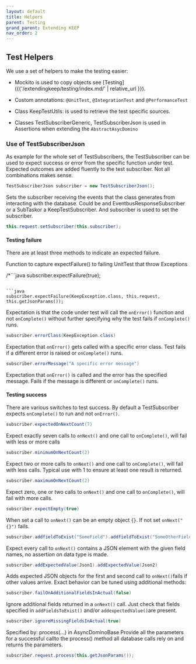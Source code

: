 ```yaml
---
layout: default
title: Helpers
parent: Testing
grand_parent: Extending KEEP
nav_order: 2
---
```

## Test Helpers

We use a set of helpers to make the testing easier:

- Mockito is used to copy objects see [Testing]({{'/extendingkeep/testing/index.md/' | relative_url }}).

- Custom annotations: `@UnitTest`, `@IntegrationTest` and `@PerformanceTest`
- Class KeepTestUtils: is used to retrieve the test specific sources.
- Classes TestSubscriberGeneric, TestSubscriberJson is used in Assertions when extending the `AbstractAsycDomino`


### Use of TestSubscriberJson

As example for the whole set of TestSubscribers, the TestSubscriber can be used to expect success or error from the specific function under test. Expected outcomes are added fluently to the test subscriber. Not all combinations makes sense.

```java
TestSubscriberJson subscriber = new TestSubscriberJson();
```
Sets the subscriber receiving the events that the class generates from interacting with the database. Could be and EventbusResponseSubscriber or a SubTaskor a KeepTestSubscriber.
And subscriber is used to set the subscriber.

```java
this.request.setSubscriber(this.subscriber);
```

#### Testing failure

There are at least three methods to indicate an expected failure.

Function to capture expectFailure() to failing UnitTest that throw Exceptions

/*```java
subscriber.expectFailure(true);
```*/

```java
subscriber.expectFailure(KeepException.class, this.request, this.getJsonParams());
```

Expectation is that the code under test will call the `onError()` function and not `onComplete()` without further specifying why the test fails if `onComplete()` runs.


```java
subscriber.errorClass(KeepException.class)
```

Expectation that `onError()` gets called with a specific error class. Test fails if a different error is raised or `onComplete()` runs.


```java
subscriber.errorMessage("A specific error message")
```

Expectation that `onError()` is called and the error has the specified message. Fails if the message is different or `onComplete()` runs.


#### Testing success

There are various switches to test success. By default a TestSubscriber expects `onComplete()` to run and not `onError()`.

```java
subscriber.expectedOnNextCount(7)
```

Expect exactly seven calls to `onNext()` and one call to `onComplete()`, will fail with less or more calls

```java
subscriber.minimumOnNextCount(2)
```

Expect two or more calls to `onNext()` and one call to `onComplete()`, will fail with less calls.
Typical use with 1 to ensure at least one result is returned.


```java
subscriber.maximumOnNextCount(2)
```

Expect zero, one or two calls to `onNext()` and one call to `onComplete()`, will fail with more calls.


```java
subscriber.expectEmpty(true)
```

When set a call to `onNext()` can be an empty object `{}`. If not set `onNext("{}")` fails.


```java
subscriber.addfieldToExist("SomeField").addfieldToExist("SomeOtherField")
```

Expect every call to `onNext()` contains a JSON element with the given field names, no assertion on data type is made.

```java
subscriber.addExpectedValue(Json1).addExpectedValue(Json2)
```

Adds expected JSON objects for the first and second call to `onNext()`fails if other values arrive. Exact behavior can be tuned
using additional methods:

```java
subscriber.failOnAdditionalFieldsInActual(false)
```

Ignore additional fields returned in a `onNext()` call. Just check that fields specified in `addFieldsToExist()` and/or
`addexpectedValue()`are present.

```java
subscriber.ignoreMissingFieldsInActual(true)
```

Specified by: process(...) in AsyncDominoBase
Provide all the parameters for a successful callto the process() method all database calls rely on and returns the parameters.

```java
subscriber.request.process(this.getJsonParams());
```

